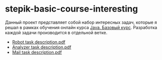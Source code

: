 # stepik-basic-course-interesting
Данный проект представляет собой набор интересных задач, которые я решал в рамках обучения онлайн курса [Java. Базовый курс](https://stepik.org/course/187/syllabus). Разработка каждой задачи производится в отдельной ветке.

* [Robot task description.pdf](https://github.com/stasbaglaev/stepik-basic-course/blob/dev-robot/src/stepik/basiccourse/robot/Robot%20task%20description.pdf)
* [Analyzer task description.pdf](https://github.com/stasbaglaev/stepik-basic-course/blob/dev-analyzer/src/stepik/basiccourse/analyzer/Analyzer%20task%20description.pdf)
* [Mail task description.pdf](https://github.com/stasbaglaev/stepik-basic-course/blob/dev-mail/src/stepik/basiccourse/mail/Mail%20task%20description.pdf)
